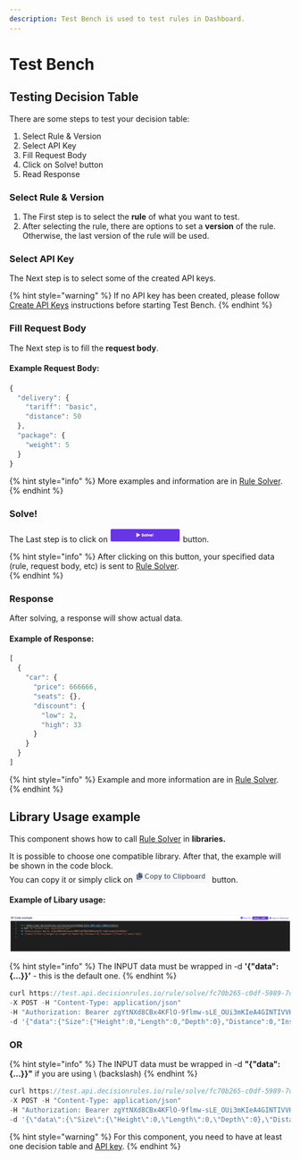 ```yaml
---
description: Test Bench is used to test rules in Dashboard.
---
```


# Test Bench

## Testing Decision Table

There are some steps to test your decision table:

1. Select Rule & Version
2. Select API Key
3. Fill Request Body
4. Click on  Solve! button
5. Read Response

### Select Rule & Version

1. The First step is to select the **rule** of what you want to test.
2. After selecting the rule, there are options to set a **version** of the rule. Otherwise, the last version of the rule will be used.

### Select API Key

The Next step is to select some of the created API keys.

{% hint style="warning" %}
If no API key has been created, please follow[ Create API Keys](../api/api-keys.md) instructions before starting Test Bench.
{% endhint %}

### Fill Request Body

The Next step is to fill the **request body**.

#### Example Request Body:

```javascript
{
  "delivery": {
    "tariff": "basic",
    "distance": 50
  },
  "package": {
    "weight": 5
  }
}
```

{% hint style="info" %}
More examples and information are in [Rule Solver](../api/rest-api.md).
{% endhint %}

### Solve!

The Last step is to click on ![](../.gitbook/assets/vystrizek.png) button.

{% hint style="info" %}
After clicking on this button, your specified data \(rule, request body, etc\) is sent to [Rule Solver](../api/rest-api.md).         
{% endhint %}

### Response

After solving, a response will show actual data.

#### Example of Response:

```javascript
[
  {
    "car": {
      "price": 666666,
      "seats": {},
      "discount": {
        "low": 2,
        "high": 33
      }
    }
  }
]
```

{% hint style="info" %}
Example and more information are in [Rule Solver](../api/rest-api.md).
{% endhint %}

## Library Usage example

This component shows how to call [Rule Solver](../api/rest-api.md) in **libraries.**

It is possible to choose one compatible library. After that, the example will be shown in the code block.  
You can copy it or simply click on ![](../.gitbook/assets/screenshoteasy-1-%20%281%29.png) button.

#### **Example of Libary usage:**

![](../.gitbook/assets/code-example.png)

{% hint style="info" %}
The INPUT data must be wrapped in -d **'{"data":{...}}'** - this is the default one.
{% endhint %}

```javascript
curl https://test.api.decisionrules.io/rule/solve/fc70b265-c0df-5989-7dd9-17ed527a15ec/1
-X POST -H "Content-Type: application/json"
-H "Authorization: Bearer zgYtNXd8CBx4KFlO-9flmw-sLE_OUi3mKIeA4GINTIVVHe1GK1CFNTXgV4To-goZ"
-d '{"data":{"Size":{"Height":0,"Length":0,"Depth":0},"Distance":0,"Insurance":{"Class":1,"Value":0}}}'
```

### OR

{% hint style="info" %}
The INPUT data must be wrapped in -d **"{\"data\":{...}}"** if you are using \ \(backslash\)
{% endhint %}

```javascript
curl https://test.api.decisionrules.io/rule/solve/fc70b265-c0df-5989-7dd9-17ed527a15ec/1
-X POST -H "Content-Type: application/json"
-H "Authorization: Bearer zgYtNXd8CBx4KFlO-9flmw-sLE_OUi3mKIeA4GINTIVVHe1GK1CFNTXgV4To-goZ"
-d '{\"data\":{\"Size\":{\"Height\":0,\"Length\":0,\"Depth\":0},\"Distance\":0,\"Insurance\":{\"Class\":1,\"Value\":0}}}'
```

{% hint style="warning" %}
For this component, you need to have at least one decision table and [API key](../api/api-keys.md).
{% endhint %}



